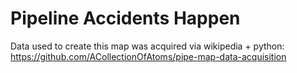# Pipeline Accidents Happen

Data used to create this map was acquired via wikipedia + python:
https://github.com/ACollectionOfAtoms/pipe-map-data-acquisition
